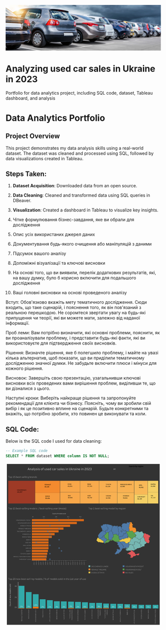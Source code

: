 ![Alt text](https://github.com/igor-cp3/data-analytics-portfolio/blob/main/Cars_image.jpg)


# Analyzing used car sales in Ukraine in 2023
Portfolio for data analytics project, including SQL code, dataset, Tableau dashboard, and analysis

# Data Analytics Portfolio

## Project Overview
This project demonstrates my data analysis skills using a real-world dataset. The dataset was cleaned and processed using SQL, followed by data visualizations created in Tableau.

## Steps Taken:
1. **Dataset Acquisition**: Downloaded data from an open source.
2. **Data Cleaning**: Cleaned and transformed data using SQL queries in DBeaver.
3. **Visualization**: Created a dashboard in Tableau to visualize key insights.


1. Чітке формулювання бізнес-завдання, яке ви обрали для дослідження
2. Опис усіх використаних джерел даних
3. Документування будь-якого очищення або маніпуляцій з даними
4. Підсумок вашого аналізу
5. Допоміжні візуалізації та ключові висновки
6. На основі того, що ви виявили, перелік додаткових результатів, які, на вашу думку, було б корисно включити для подальшого дослідження
7. Ваші головні висновки на основі проведеного аналізу





Вступ: Обов'язково вкажіть мету тематичного дослідження. Сюди входить, що таке сценарій, і пояснення того, як він пов'язаний з реальною перешкодою. Не соромтеся звертати увагу на будь-які припущення чи теорії, які ви можете мати, залежно від наданої інформації. 

Проб леми: Вам потрібно визначити, які основні проблеми, пояснити, як ви проаналізували проблему, і представити будь-які факти, які ви використовуєте для підтвердження своїх висновків.

Рішення: Визначте рішення, яке б полегшило проблему, і майте на увазі кілька альтернатив, щоб показати, що ви приділили тематичному дослідженню значної думки. Не забудьте включити плюси і мінуси для кожного рішення.

Висновок: Завершіть свою презентацію, узагальнивши ключові висновки всіх проведених вами вирішення проблем, виділивши те, що ви дізналися з цього.

Наступні кроки: Виберіть найкраще рішення та запропонуйте рекомендації для клієнта чи бізнесу. Поясніть, чому ви зробили свій вибір і як це позитивно вплине на сценарій. Будьте конкретними та вкажіть, що потрібно зробити, хто повинен це виконувати та коли.


## SQL Code:
Below is the SQL code I used for data cleaning:

```sql
-- Example SQL code
SELECT * FROM dataset WHERE column IS NOT NULL;
```

![Alt text](https://github.com/igor-cp3/data-analytics-portfolio/blob/main/Dashboard%201%20(1).png)


